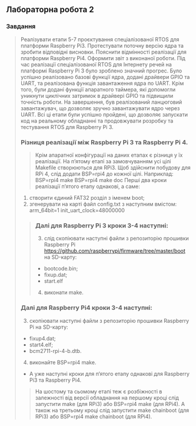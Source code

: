 ## Лабораторна робота 2
 ### Завдання
> Реалізувати етапи 5-7 проєктування спеціалізованої RTOS для платформи Raspberry Pi3.
Протестувати поточну версію ядра та зробити відповідні висновки. Пояснити відмінності
реалізації для платформи Raspberry Pi4. Оформити звіт з виконаної роботи.
>Під час реалізації спеціалізованої RTOS для Інтернету речей на платформі Raspberry Pi 3 було зроблено значний прогрес. Було успішно реалізовано базові функції ядра, додані драйвери GPIO та UART, та реалізована функція завантаження ядра по UART. Крім того, були додані функції апаратного таймера, які допомогли уникнути циклічних затримок в драйвері GPIO та підвищили точність роботи. На завершення, був реалізований ланцюговий завантажувач, що дозволяє зручно завантажувати ядро через UART. Всі ці етапи були успішно пройдені, що дозволяє запускати код на реальному обладнанні та продовжувати розробку та тестування RTOS для Raspberry Pi 3.
> ### Різниця реалізації між Raspberry Pi 3 та Raspberry Pi 4.
>> Крім апаратної конфігурації на даних етапах є різниця у їх реалізації.
На п’ятому етапі за замовчуванням усі цілі Makefile створюються для RPi3. Щоб здійснити побудову для RPi 4, слід додати BSP=rpi4 до кожної цілі. Наприклад:
BSP=rpi4 make
BSP=rpi4 make doc 
Перші два кроки реалізації п’ятого етапу однакові, а саме:
> 1.	cтворити єдиний FAT32 розділ з іменем boot;
> 2.	згенерувати на карті файл config.txt з наступним вмістом:
> arm_64bit=1 
> init_uart_clock=48000000
>> ### Далі для Raspberry Pi 3 кроки 3-4 наступні:
>> 3.	слід скопіювати наступні файли з репозиторію прошивки Raspberry Pi https://github.com/raspberrypi/firmware/tree/master/boot на SD-карту:
>> -	bootcode.bin;
>> -	fixup.dat;
>> -	start.elf
>> 4.	виконати make.
> ### Далі для Raspberry Pi4 кроки 3-4 наступні:
> 3.	скопіювати наступні файли з репозиторію прошивки Raspberry Pi на SD-карту:
> -	fixup4.dat;
> -	start4.elf;
> -	bcm2711-rpi-4-b.dtb.
> 4.	виконайте BSP=rpi4 make.
> -  А уже наступні кроки для п’ятого етапу однакові для Raspberry Pi3 та Raspberry Pi4.
>> На шостому та сьомому етапі теж є розбіжності в залежності від версії обладнання на першому кроці слід запустити make (для RPi3) або BSP=rpi4 make (для RPi4).  А також на третьому кроці слід запустити make chainboot (для RPi3) або BSP=rpi4 make chainboot (для RPi4).
